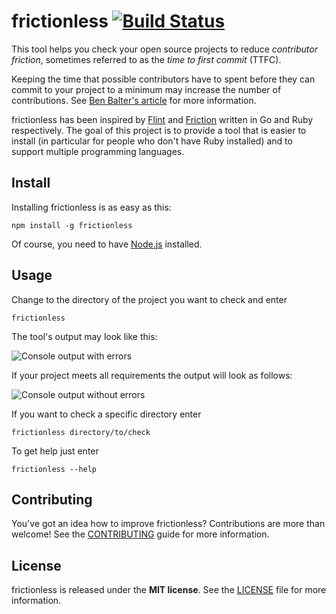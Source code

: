 # frictionless [![Build Status](https://travis-ci.org/michel-kraemer/frictionless.svg?branch=master)](https://travis-ci.org/michel-kraemer/frictionless)

This tool helps you check your open source projects to reduce
*contributor friction*, sometimes referred to as the *time to first commit*
(TTFC).

Keeping the time that possible contributors have to spent before they can
commit to your project to a minimum may increase the number of contributions.
See [Ben Balter's article](benbalter) for more information.

frictionless has been inspired by [Flint][flint] and [Friction][friction]
written in Go and Ruby respectively. The goal of this project is to provide a
tool that is easier to install (in particular for people who don't have Ruby
installed) and to support multiple programming languages.

[benbalter]: http://ben.balter.com/2013/08/11/friction/
[flint]: https://github.com/pengwynn/flint
[friction]: https://github.com/rafalchmiel/friction

## Install

Installing frictionless is as easy as this:

    npm install -g frictionless

Of course, you need to have [Node.js](https://nodejs.org) installed.

## Usage

Change to the directory of the project you want to check and enter

    frictionless

The tool's output may look like this:

![Console output with errors](https://raw.github.com/michel-kraemer/frictionless/gh-pages/failure.png)

If your project meets all requirements the output will look as follows:

![Console output without errors](https://raw.github.com/michel-kraemer/frictionless/gh-pages/success.png)

If you want to check a specific directory enter

    frictionless directory/to/check

To get help just enter

    frictionless --help

## Contributing

You've got an idea how to improve frictionless? Contributions are more than
welcome! See the [CONTRIBUTING](CONTRIBUTING) guide for more information.

## License

frictionless is released under the **MIT license**. See the [LICENSE](LICENSE)
file for more information.
